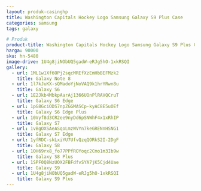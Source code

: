 ```yaml
---
layout: produk-casinghp
title: Washington Capitals Hockey Logo Samsung Galaxy S9 Plus Case
categories: samsung
tags: galaxy

# Produk
product-title: Washington Capitals Hockey Logo Samsung Galaxy S9 Plus Case
harga: 90000
sku: hn-5480
image-drive: 1U4g8jiNObUQ5gadW-eRJg5hO-1xkRSQI
gallery:
  - url: 1ML1w1Xf6OPj2sqcMREfXzEmHbBEFMzk2
    title: Galaxy Note 8
  - url: 1l7kJuKX-sQMadoYjNoVAQ9k1hrYRwn8u
    title: Galaxy S6
  - url: 1E2Jkb4MbkpAarAj1366UOnPlRAVQCruT
    title: Galaxy S6 Edge
  - url: 1pG8GciODS7npZGGMASCp-kyAC8E5uOEf
    title: Galaxy S6 Edge Plus
  - url: 10Vyf8d3CR2ee9nyDd6pSNWhF4x1xRhIP
    title: Galaxy S7
  - url: 1vBgOXSAeASqoLmzWVYn7keGRENnHSNG1
    title: Galaxy S7 Edge
  - url: 1yfRDC-skLxiYU7UfvQzqQORkS2I-2DgF
    title: Galaxy S8
  - url: 1OH69rx8_fo77PPfROYoqc2Cmo1m3Ib9w
    title: Galaxy S8 Plus
  - url: 1SPF0Q8NzUOX2FBFdfvSYA7jK5Cjd4Uae
    title: Galaxy S9
  - url: 1U4g8jiNObUQ5gadW-eRJg5hO-1xkRSQI
    title: Galaxy S9 Plus
---
```

